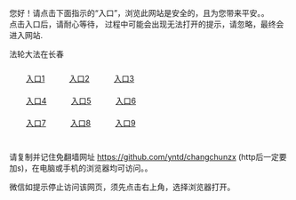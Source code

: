 您好！请点击下面指示的“入口”，浏览此网站是安全的，且为您带来平安。。 <br/>
点击入口后，请耐心等待， 过程中可能会出现无法打开的提示，请忽略，最终会进入网站. </br>

法轮大法在长春<br/>
<div style="padding:10px"><a style="margin:20px" target="_blank" href="https://d3am2wjsb9j44m.cloudfront.net/2Qpsp?utqrjh" id="ccLink1" rel="nofollow">入口1</a> <a target="_blank" style="margin:20px" href="https://dnagzed0gqfyt.cloudfront.net/2Qpsp?txpff" id="ccLink2" rel="nofollow">入口2</a> <a style="margin:20px" target="_blank" href="https://d1xwuh0kcahc3n.cloudfront.net/2Qpsp?ikdbxupv" id="ccLink3" rel="nofollow">入口3</a></div>

<div style="padding:10px" ><a style="margin:20px" target="_blank" href="https://d3am2wjsb9j44m.cloudfront.net/2Qpsp?utqrjh" id="ccLink4" rel="nofollow">入口4</a> <a style="margin:20px" href="https://dnagzed0gqfyt.cloudfront.net/2Qpsp?txpff" target="_blank" id="ccLink5" rel="nofollow">入口5</a> <a style="margin:20px" href="https://d1xwuh0kcahc3n.cloudfront.net/2Qpsp?ikdbxupv" target="_blank" id="ccLink6" rel="nofollow">入口6</a></div>

<div style="padding:10px"><a style="margin:20px" target="_blank" href="https://d3am2wjsb9j44m.cloudfront.net/2Qpsp?utqrjh" id="ccLink7" rel="nofollow">入口7</a> <a style="margin:20px" href="https://dnagzed0gqfyt.cloudfront.net/2Qpsp?txpff" target="_blank" id="ccLink8" rel="nofollow">入口8</a> <a style="margin:20px" target="_blank" href="https://d1xwuh0kcahc3n.cloudfront.net/2Qpsp?ikdbxupv" id="ccLink9" rel="nofollow">入口9</a></div>

<br/>



请复制并记住免翻墙网址 https://github.com/yntd/changchunzx (http后一定要加s)，在电脑或手机的浏览器均可访问。。<br/>

微信如提示停止访问该网页，须先点击右上角，选择浏览器打开。
